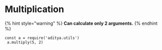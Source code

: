 # Multiplication

{% hint style="warning" %}
**Can calculate only 2 arguments.**
{% endhint %}

```
const a = require('aditya.utils')
 a.multiply(5, 2)
```
